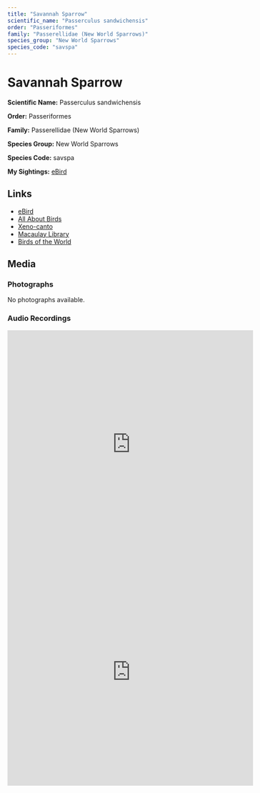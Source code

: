 ```yaml
---
title: "Savannah Sparrow"
scientific_name: "Passerculus sandwichensis"
order: "Passeriformes"
family: "Passerellidae (New World Sparrows)"
species_group: "New World Sparrows"
species_code: "savspa"
---
```


# Savannah Sparrow

**Scientific Name:** Passerculus sandwichensis

**Order:** Passeriformes

**Family:** Passerellidae (New World Sparrows)

**Species Group:** New World Sparrows

**Species Code:** savspa

**My Sightings:** [eBird](https://ebird.org/lifelist?r=world&time=life&spp=savspa)

## Links
* [eBird](https://ebird.org/species/savspa) 
* [All About Birds](https://www.allaboutbirds.org/guide/savspa) 
* [Xeno-canto](https://www.xeno-canto.org/species/passerculus-sandwichensis) 
* [Macaulay Library](https://search.macaulaylibrary.org/catalog?taxonCode=savspa&sort=rating_rank_desc)
* [Birds of the World](https://birdsoftheworld.org/bow/species/savspa)

## Media
### Photographs
No photographs available.

### Audio Recordings
<iframe src="https://macaulaylibrary.org/asset/626684620/embed" width="550" height="510" frameborder="0" allowfullscreen></iframe>
<iframe src="https://macaulaylibrary.org/asset/626915529/embed" width="550" height="510" frameborder="0" allowfullscreen></iframe>
